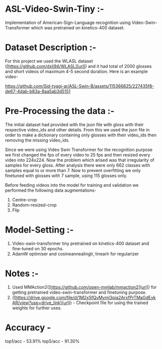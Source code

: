 # ASL-Video-Swin-Tiny :-
Implementation of American-Sign-Language recognition using Video-Swin-Transformer which was pretrained on kinetics-400 dataset.   

# Dataset Description :- 
For this project we used the WLASL dataset ([https://github.com/dxli94/WLASL](url)) and it had total of 2000 glosses and short videos of maximum 4-5 second duration.
Here is an example video- 



https://github.com/Sid-tyagi-ar/ASL-Swin-B/assets/115366825/227435f8-de67-4dab-b83a-8aa5ab3d5151

# Pre-Processing the data :- 

The initial dataset had provided with the json file with gloss with their respective video_ids and other details. From this we used the json file in order to make a dictionary containing only glosses with their video_ids then removing the missing video_ids. 

Since we were using Video Swin Transformer for the recognition purpose we first changed the fps of every video to 25 fps and then resized every video into 224x224.
Now the problem which arised was that irregularity of samples for every gloss. After analysis there were only 662 classes with samples equal to or more than 7. Now to prevent overfitting we only finetuned with glosses with 7 sample, using 115 glosses only.

Before feeding videos into the model for training and validation we performed the following data augmentations-
1. Centre-crop
2. Random-resized-crop
3. Flip

# Model-Setting :-

1. Video-swin-transformer tiny pretrained on kinetics-400 dataset and fine-tuned on 30 epochs.
2. AdamW optimiser and cosineannealinglr, linearlr for regularizer

# Notes :-
1. Used MMAction2([https://github.com/open-mmlab/mmaction2](url)) for getting pretrained video-swin-transformer and finetuning purpose.
2. ([https://drive.google.com/file/d/1M2x5fQvMvmI3pia2ArxfPrTMaGdEykAR/view?usp=drive_link](url)) - Checkpoint file for using the trained weights for further uses.
# Accuracy -

top1/acc - 53.91%
top5/acc - 91.30%





